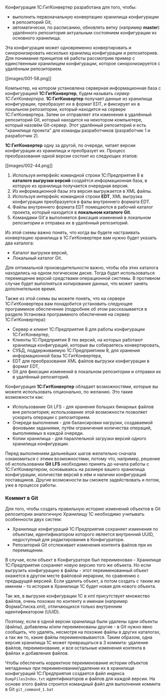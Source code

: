 Конфигурация 1С:ГитКонвертер разработана для того, чтобы:

* выполнить первоначальную конвертацию хранилища конфигурации в репозиторий Git,
* автоматически, по расписанию, обновлять ветку (например **master**) удалённого репозитория актуальным состоянием конфигурации из основного хранилища.

Эта конфигурация может одновременно конвертировать и синхронизировать несколько хранилищ конфигурации и репозиториев. Для понимания принципов её работы рассмотрим пример с единственным хранилищем конфигурации, которое синхронизируется с удалённым репозиторием.

[[images/001-58.png]]

Компьютер, на котором установлена серверная информационная база с конфигурацией **1С:ГитКонвертер**, будем называть _сервер 1С:ГитКонвертера_. **1С:ГитКонвертер** получает данные из хранилища конфигурации, преобразует их в формат EDT, и фиксирует их в локальном репозитории, который находится на сервере 1С:ГитКонвертера. Затем он отправляет эти изменения в удалённый репозиторий Git, который находится на некотором компьютере, который назовём Git-сервер. Этот удалённый репозиторий и есть "хранилище проекта" для команды разработчиков (разработчик 1 и разработчик 2).


**1С:ГитКонвертер** одну за другой, по очереди, читает версии конфигурации из хранилища и преобразует их. Процесс преобразования одной версии состоит из следующих этапов:

[[images/002-44.png]]

1. Используя интерфейс командной строки 1С:Предприятия 8 в **каталоге выгрузки версий** создаётся информационная база, в которую из хранилища получается очередная версия.
1. Из информационной базы эта версия выгружается в XML файлы.
1. Используя интерфейс командной строки **EDT**, XML выгрузка конфигурации преобразуется в фалы внутреннего формата EDT.
1. Файлы внутреннего формата EDT помещаются в рабочий каталог проекта, который находится в **локальном каталоге Git**.
1. Командами Git'а выполняется фиксация изменений в локальном репозитории и отправка их в удалённый репозиторий.

Из этой схемы важно понять, что когда вы будете настраивать конвертацию хранилища в 1С:ГитКонвертере вам нужно будет указать два каталога:
* Каталог выгрузки версий,
* Локальный каталог Git.

Для оптимальной производительности важно, чтобы оба этих каталога находились на одном логическом диске. Тогда будет использоваться перемещение версий средствами операционной системы. В противном случае будет выполняться копирование данных, что может занять дополнительное время.

Также из этой схемы вы можете понять, что на сервере 1С:ГитКонвертера вам понадобится установить следующее программное обеспечение (подробнее об этом рассказывается в разделе Установка программного обеспечения на сервер 1С:ГитКонвертера):

* Сервер и клиент 1С:Предприятия 8 для работы конфигурации 1С:ГитКонвертер,
* Клиенты 1С:Предприятия 8 тех версий, на которых работают хранилища конфигураций, которые вы собираетесь конвертировать,
* СУБД, поддерживаемую 1С:Предприятием 8, для хранения информационной базы 1С:ГитКонвертера,
* EDT для преобразования XML файлов выгрузки конфигурации в формат EDT,
* Git для фиксации изменений в локальном репозитории и отправки их в удалённый репозиторий.

Конфигурация **1С:ГитКонвертер** обладает возможностями, которые вы можете использовать опционально, по желанию. Это такие возможности как:

* Использование Git LFS - для хранения больших бинарных файлов вне репозитория; использование этой возможности позволяет ускорить операции с репозиторием.
* Очереди выполнения - для балансировки нагрузки, создаваемой фоновыми заданиями, путём ограничения количества операций, выполняемых в каждой очереди.
* Копии хранилища - для параллельной загрузки версий одного хранилища конфигурации.

Перед выполнением дальнейших шагов желательно сначала ознакомиться с этими возможностями, потому что, например, решение об использовании **Git LFS** необходимо принять до начала работы с 1С:ГитКонвертером, основываясь на размере вашего хранилища конфигурации, количестве версий в нём и наличии конфигураций поставщиков. Другие возможности вы сможете задействовать и потом, уже в процессе работы.

### Коммит в Git

Для того, чтобы создать правильную историю изменений объектов в Git репозитории аналогичную Хранилищу 1С необходимо учитывать особенности двух систем:

* Хранилище конфигураций 1С:Предприятия сохраняет изменения по объектам, идентификатором которого является внутренний UUID, недоступный для редактирования в Конфигураторе.
* Репозиторий Git отслеживает изменения контента файлов при их перемещении.

В случае, если объект в Конфигураторе был переименован - Хранилище 1С:Предприятия сохраняет новую версию того же объекта. Но если выгрузить конфигурацию в файлы - этот переименованный объект окажется в другом месте файловой иерархии, по сравнению с предыдущей версией. Если удалить объект, а потом создать с таким же именем - то история в Хранилище 1С будет новая для нового объекта.

Так же, в выгрузке конфигурации 1С в xml присутствует множество файлов, очень похожих по контенту и именам (например ФормаСписка.xml), отличающихся только внутренним идентификатором (UUID).

Поэтому, если в одной версии хранилища были удалены одни объекты (файлы), добавлены и/или переименованы другие - в Git нужно явно сообщить, что удалять, несмотря на похожие файлы в других каталогах, а так же то, какие файлы переименовываются. Таким образом, одна версия хранилища 1С может превращаться в 3 коммита: удаление файлов, переименование, и все остальные изменения контента в файлах и добавления файлов.

Чтобы обеспечить корректное переименование истории объектов метаданных при переименовании/удалении их в хранилище конфигураций 1С:Предприятия создается файл индекса `DumpFilesIndex.txt` идентификаторов и файлов для каждой версии. На основе этого файла строится командный файл для выполнения коммита в Git `git_command_1.bat`